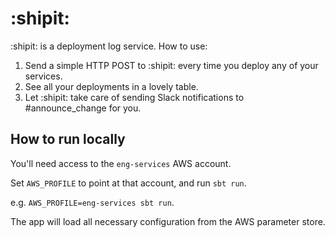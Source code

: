 # :shipit:

:shipit: is a deployment log service. How to use:

1. Send a simple HTTP POST to :shipit: every time you deploy any of your services.
2. See all your deployments in a lovely table.
3. Let :shipit: take care of sending Slack notifications to #announce_change for you.

## How to run locally

You'll need access to the `eng-services` AWS account.

Set `AWS_PROFILE` to point at that account, and run `sbt run`.

e.g. `AWS_PROFILE=eng-services sbt run`.

The app will load all necessary configuration from the AWS parameter store.
